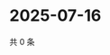 # 2025-07-16

共 0 条

<!-- BEGIN ZHIHUVIDEO -->
<!-- 最后更新时间 Wed Jul 16 2025 23:13:10 GMT+0800 (China Standard Time) -->

<!-- END ZHIHUVIDEO -->
